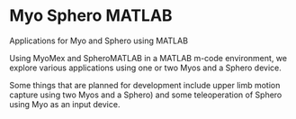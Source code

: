 # Myo Sphero MATLAB
Applications for Myo and Sphero using MATLAB

Using MyoMex and SpheroMATLAB in a MATLAB m-code environment, we explore various applications using one or two Myos and a Sphero device.

Some things that are planned for development include upper limb motion capture using two Myos and a Sphero) and some teleoperation of Sphero using Myo as an input device.
